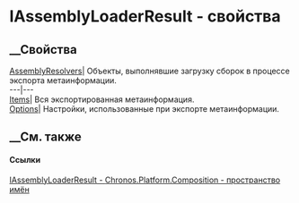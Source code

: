 # IAssemblyLoaderResult<TMetadata> \- свойства
##  __Свойства
[AssemblyResolvers](P_Chronos_Platform_Composition_IAssemblyLoaderResult_1_AssemblyResolvers.htm)|
Объекты, выполнявшие загрузку сборок в процессе экспорта метаинформации.  
---|---  
[Items](P_Chronos_Platform_Composition_IAssemblyLoaderResult_1_Items.htm)| Вся
экспортированная метаинформация.  
[Options](P_Chronos_Platform_Composition_IAssemblyLoaderResult_1_Options.htm)|
Настройки, использованные при экспорте метаинформации.  
##  __См. также
#### Ссылки
[IAssemblyLoaderResult<TMetadata> \-
](T_Chronos_Platform_Composition_IAssemblyLoaderResult_1.htm)
[Chronos.Platform.Composition - пространство
имён](N_Chronos_Platform_Composition.htm)
